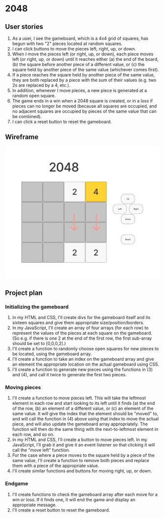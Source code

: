 # 2048

## User stories
1. As a user, I see the gameboard, which is a 4x4 grid of squares, has begun with two "2" pieces located at random squares.
2. I can click buttons to move the pieces left, right, up, or down.
3. When I move the pieces left (or right, up, or down), each piece moves left (or right, up, or down) until it reaches either (a) the end of the board, (b) the square before another piece of a different value, or (c) the square held by another piece of the same value (whichever comes first).
4. If a piece reaches the square held by another piece of the same value, they are both replaced by a piece with the sum of their values (e.g. two 2s are replaced by a 4, etc.).
5. In addition, whenever I move pieces, a new piece is generated at a random open square.
6. The game ends in a win when a 2048 square is created, or in a loss if pieces can no longer be moved (because all squares are occupied, and no adjacent squares are occupied by pieces of the same value that can be combined).
7. I can click a reset button to reset the gameboard.

## Wireframe
![image](./wireframe.png)

## Project plan

### Initializing the gameboard
1. In my HTML and CSS, I'll create divs for the gameboard itself and its sixteen squares and give them appropriate size/position/borders.
2. In my JavaScript, I'll create an array of four arrays (for each row) to represent the values of the pieces at each square on the gameboard. (So e.g. if there is one 2 at the end of the first row, the first sub-array should be set to [0,0,0,2].)
3. I'll create a function to randomly choose open squares for new pieces to be located, using the gameboard array.
4. I'll create a function to take an index on the gameboard array and give an element the appropriate location on the actual gameboard using CSS.
5. I'll create a function to generate new pieces using the functions in (3) and (4), and call it twice to generate the first two pieces.

### Moving pieces
1. I'll create a function to move pieces left. This will take the leftmost element in each row and start looking to its left until it finds (a) the end of the row, (b) an element of a different value, or (c) an element of the same value. It will give the index that the element should be "moved" to, and will call the function in (4) above using that index to move the actual piece, and will also update the gameboard array appropriately. The function will then do the same thing with the next-to-leftmost element in each row, and so on.
2. In my HTML and CSS, I'll create a button to move pieces left. In my JavaScript, I'll grab it and give it an event listener so that clicking it will call the "move left" function.
3. For the case where a piece moves to the square held by a piece of the same value, I'll create a function to remove both pieces and replace them with a piece of the appropriate value.
4. I'll create similar functions and buttons for moving right, up, or down.

### Endgame
1. I'll create functions to check the gameboard array after each move for a win or loss. If it finds one, it will end the game and display an appropriate message.
2. I'll create a reset button to reset the gameboard.